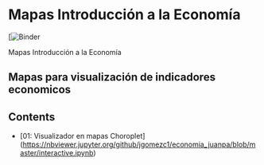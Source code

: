 # Mapas Introducción a la Economía

[![Binder](https://mybinder.org/v2/gh/jgomezc1/economia_juanpa/master)

Mapas Introducción a la Economía

## Mapas para visualización de indicadores economicos

## Contents

* [01: Visualizador en mapas Choroplet]
(https://nbviewer.jupyter.org/github/jgomezc1/economia_juanpa/blob/master/interactive.ipynb)
